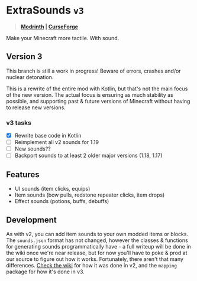 # ExtraSounds `v3`

> **[Modrinth](https://modrinth.com/mod/extrasounds)
| [CurseForge](https://www.curseforge.com/minecraft/mc-mods/extrasounds)**


Make your Minecraft more tactile. With sound.

## Version 3

This branch is still a work in progress! Beware of errors, crashes and/or nuclear detonation.

This is a rewrite of the entire mod with Kotlin, but that's not the main focus of the new version.
The actual focus is ensuring as much stability as possible, and supporting past & future versions of Minecraft without
having to release new versions.

### v3 tasks

- [x] Rewrite base code in Kotlin
- [ ] Reimplement all v2 sounds for 1.19
- [ ] New sounds??
- [ ] Backport sounds to at least 2 older major versions (1.18, 1.17)

## Features

* UI sounds (item clicks, equips)
* Item sounds (bow pulls, redstone repeater clicks, item drops)
* Effect sounds (potions, buffs, debuffs)

## Development

As with v2, you can add item sounds to your own modded items or blocks.
The `sounds.json` format has not changed, however the classes & functions for generating sounds programmatically have -
a full writeup will be done in the wiki once we're near release, but for now you'll have to poke & prod at our source to
figure out how it works. Fortunately, there aren't that many differences.
[Check the wiki](https://github.com/stashymane/extra-sounds/wiki) for how it was done in v2,
and the `mapping` package for how it's done in v3.